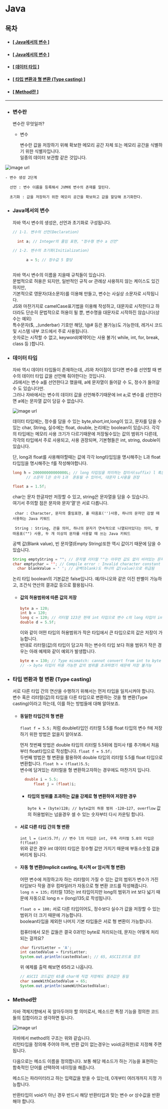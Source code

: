 # Java 
    
## 목차  
  * #### [[ Java에서의 변수  ]](#변수란)
  * #### [[ Java에서의 변수  ]](#java에서의-변수)
  * #### [[ 데이터 타입 ]](#데이터-타입)
  * #### [[ 타입 변환과 형 변환 (Type casting) ]](#타입-변환과-형-변환-type-casting)
  * #### [[ Method란 ]](#method란)
    
      
-----------------------------------------------------------------------------------------------------------------------------------------------------  

* ### 변수란

  변수란 무엇일까?  
    
    - 변수  
  
      변수란 값을 저장하기 위해 확보한 메모리 공간 자체 또는 메모리 공간을 식별하기 위한 식별자입니다.  
      일종의 데이터 보관함 같은 것입니다.  
            
![image url](https://github.com/12OneTwo12/TIL/blob/main/Javascript/%EB%8B%A4%EC%9A%B4%EB%A1%9C%EB%93%9C%20(1).png?raw=true)  

    
    - 변수 생성 2단계  
  
      선언 : 변수 이름을 등록해서 JVM에 변수의 존재를 알린다.  
      
      초기화 : 값을 저장하기 위한 메모리 공간을 확보하고 값을 할당해 초기화한다.  
  
* ### Java에서의 변수  

  자바 역시 변수의 생성은, 선언과 초기화로 구성됩니다.  
    
  ```java
  // 1-1. 변수의 선언(Declaration)
		
    int a; // Integer의 줄임 표현, "정수형 변수 a 선언"
    
  // 1-2. 변수의 초기화(Initialization)
    
		a = 5; // 정수값 5 할당
    
  ```  
    
  자바 역시 변수의 이름을 지을때 규칙들이 있습니다.  
  문법적으로 허용은 되지만, 일반적인 규칙 or 관례상 사용하지 않는 케이스도 있긴 하지만,  
  기본적으로 영문자(대소문자)를 이용해 만들고, 변수는 사실상 소문자로 시작됩니다.  
  JS와 마찬가지로 camelCase표기법을 이용해 작성하고, 대문자로 시작한다고 하더라도 단순히 문법적으로 허용이 될 뿐, 변수명을 대문자로 시작하진 않습니다(상수는 예외)  
  특수문자($, _(underbar) 기호만 해당, !@# 등은 불가능)도 가능한데, 레거시 코드 및 시스템 내부 코드에서 주로 사용됩니다.  
  숫자로는 시작할 수 없고, keyword(예약어)는 사용 불가( while, int, for, break, class 등 )합니다.  
    
  
* ### 데이터 타입  

  자바 역시 데이터 타입들이 존재하는데, JS와 차이점이 있다면 변수를 선언할 때 변수의 데이터 타입 값을 선언해 줘야한다는 것입니다.  
  JS에서는 변수 a를 선언한다고 했을때, a에 문자열이 들어갈 수 도, 정수가 들어갈 수 도 있습니다만.  
  그러나 자바에서는 변수의 데이터 값을 선언해주기때문에 Int a;로 변수를 선언한다면 a에는 문자열 값이 담길 수 없습니다.  
    
  ![image url](https://github.com/12OneTwo12/TIL/blob/main/Java/991A15355B6140F125.png?raw=true)  
    
  데이터 타입에는, 정수를 담을 수 있는 byte,short,int,long이 있고, 문자를 담을 수 있는 char, String, 실수에는 float, double, 논리에는 boolean이 있습니다.
  각각의 타입에는 메모리 사용 크기가 다르기때문에 저장될수있는 값의 범위가 다른데,  
  각각의 타입에서 주로 사용되고, 사용 권장되며, 기본형들은 int, string, double이 있습니다.  
    
  단, long과 float를 사용해야할때는 값에 각각 long타입임을 명시해주는 L과 float 타입임을 명시해주는 f를 작성해야합니다.  
  ```java
  long h = 200000000000000L; // long 타입임을 의미하는 접미사(suffix) l 혹은 L을 작성해야함
		// 소문자 l은 숫자 1과  혼동될 수 있어서, 대문자 L사용을 권장
  
  float a = 1.5f;
  ```
    
  char는 문자 한글자만 저장할 수 있고, string은 문자열을 담을 수 있습니다.  
  여기서 주의할 점은 문자와 문자'열'은 서로 다릅니다.
  
       char : Character, 문자의 줄임표현, 홑 따옴표('')사용, 하나의 문자만 감쌀 때 사용하는 Java 키워드  
             
       String : String, 끈을 의미, 하나의 문자가 연속적으로 나열되어있다는 의미, 쌍 따옴표("") 사용, 두 개 이상의 문자를 사용할 때 쓰는 Java 키워드  
             
  공백 값(Blank value), 빈 문자열(Empty String)또한 역시 값이기 때문에 담을 수 있습니다.  
  ```java
  String emptyString = ""; // 문자열 리터럴 ""는 아무런 값도 없이 비어있는 문자열을 작성할 수 있음
  char emptychar = ''; // Compile error : Invalid character constant \ Empty character literal(IntelliJ), 문자 리터럴은 불가
	char blankValue = ' '; // 공백(blank)도 하나의 값(value)으로 취급됨
  ```  
    
  논리 타입 boolean의 기본값은 false입니다. 예/아니오와 같은 이진 판별이 가능하고, 조건식 연산의 결과값 등으로 활용됩니다.  
  
    
  * #### 값의 허용범위에 따른 값의 저장  

    ```java
    byte a = 120;
    int b = 120;
    long c = 120; // 리터럴 123은 현재 int 타입으로 변수 c의 long 타입이 int 타입보다 값의 허용 범위가 넓기 때문에 저장 가능
    double d = 5.5f;
    ```  

    이와 같이 어떤 타입의 허용범위가 작은 타입에서 큰 타입으로의 값은 저장이 가능합니다.  
    반대로 리터럴(값)의 타입이 담고자 하는 변수의 타입 보다 허용 범위가 작은 경우는 아래 예제와 같이 예외가 발생합니다.  

    ```java
    byte e = 130; // Type mismatch: cannot convert from int to byte
    // -> byte 타입이 허용 가능한 값의 범위를 초과하였기 때문에 저장 불가능
    ```
  
  
* ### 타입 변환과 형 변환 (Type casting)  

  서로 다른 타입 간의 연산을 수행하기 위해서는 먼저 타입을 일치시켜야 합니다.  
	변수 혹은 리터럴(값)의 타입을 다른 타입으로 변환하는 것을 형 변환(Type casting)이라고 하는데, 이를 하는 방법들에 대해 알아보죠.  
    
   * #### 동일한 타입간의 형 변환  

      ```float f = 5.5;``` 처럼 double타입인 리터럴 5.5를 float 타입의 변수 f에 저장하기 위한 방법은 없을지 알아보죠.  
        
      먼저 첫번째 방법은 double 타입의 리터럴 5.5뒤에 접미사 f를 추가해서 처음부터 float타입으로 작성합니다. ```float f = 5.5f;```  
      두번째 방법은 형 변환을 활용하여 double 타입의 리터럴 5.5를 float 타입으로 변환합니다. ```float h = (float)5.5;```  
      변수에 담겨있는 리터럴을 형 변환하고자하는 경우에도 마찬가지 입니다.  
		    
      ```java
        double i = 5.5;
		    float j = (float)i;
      ```  
        
     * #### 타입의 범위를 초과하는 값을 강제로 형 변환하여 저장한 경우
      
          ```byte k = (byte)128; // byte값의 허용 범위 -128~127, overflow``` 값의 허용범위는 넘을경우 셀 수 있는 숫자부터 다시 카운팅 합니다.  
            
   * #### 서로 다른 타입 간의 형 변환  

      ```int l = (int)5.7f; // 변수 l의 타입은 int, 우측 리터럴 5.0의 타입은 f(float)```  
      위와 같은 경우 int 데이터 타입은 정수형 값만 가지기 때문에 부동소숫점 값을 버리게 됩니다.  
        
   * #### 자동 형 변환(Implicit casting, 묵시적 or 암시적 형 변환)  

      어떤 변수에 저장하고자 하는 리터럴이 가질 수 있는 값의 범위가 변수가 가진 타입보다 작을 경우 컴파일러가 자동으로 형 변환 코드를 작성해줍니다.  
      ```long n = 135;``` 리터럴 135는 int 타입이지만 long의 범위가 int 보다 넓기 때문에 자동으로 long n = (long)135;로 작성됩니다.  
      
      ```float o = 100;``` 서로 다른 타입이어도, 정수보다 실수가 값을 저장할 수 있는 범위가 더 크기 때문에 가능합니다.  
      boolean타입을 제외한 나머지 기본 타입들은 서로 형 변환이 가능합니다.  
        
      컴퓨터에서 모든 값들은 결국 0과1인 byte로 처리되는데, 문자는 어떻게 처리되는 걸까요?  
      ```java
      char firstLetter = 'A';
      int castedValue = firstLetter;
      System.out.println(castedValue); // 65, ASCII코드표 참조
      ```  
      위 예제를 출력 해보면 65라고 나옵니다.  
      ```java
      // ASCII 코드값인 65를 char에 직접 저장해도 결과값은 동일
      char sameWithCastedValue = 65;
      System.out.println(sameWithCastedValue);
      ```  
        
* ### Method란  
  
  자바 객체지향에서 꼭 알아두어야 할 의미로서, 메소드란 특정 기능을 정의한 코드들의 집합이라고 생각하면 됩니다.  
    
  ![image url](https://github.com/12OneTwo12/TIL/blob/main/Java/method.jpg?raw=true)  
    
  자바에서 method의 구조는 위와 같습니다.  
  리턴타입을 정의해 주어야 하며, 반환 값이 없는경우는 void(공허한)로 지정해 주면 됩니다.  
  
  다음으로는 메소드 이름을 정의합니다. 보통 해당 메소드가 하는 기능을 표현하는 함축적인 단어를 선택하여 네이밍을 해줍니다.  
  
  메소드는 파라미터라고 하는 입력값을 받을 수 있는데, 0개부터 여러개까지 지정 가능합니다.  
  
  반환타입이 void가 아닌 경우 반드시 해당 반환타입과 맞는 변수 or 상수값을 반환해야 합니다.  
  
